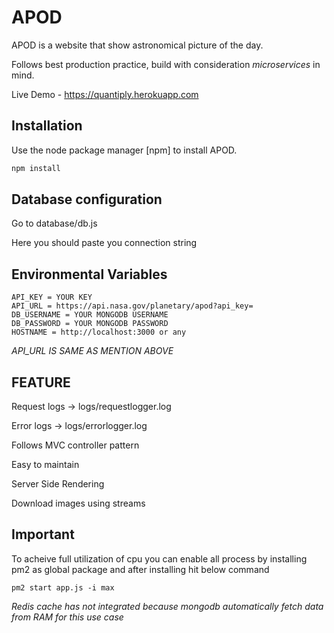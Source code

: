 # APOD

APOD is a website that show astronomical picture of the day.

Follows best production practice, build with consideration *microservices* in mind.

Live Demo - https://quantiply.herokuapp.com
## Installation

Use the node package manager [npm] to install APOD.

```bash
npm install
```

## Database configuration

Go to database/db.js

Here you should paste you connection string

## Environmental Variables

```
API_KEY = YOUR KEY
API_URL = https://api.nasa.gov/planetary/apod?api_key=
DB_USERNAME = YOUR MONGODB USERNAME
DB_PASSWORD = YOUR MONGODB PASSWORD
HOSTNAME = http://localhost:3000 or any
```
*API_URL IS SAME AS MENTION ABOVE*


## FEATURE
Request logs -> logs/requestlogger.log

Error logs   -> logs/errorlogger.log

Follows MVC controller pattern

Easy to maintain

Server Side Rendering

Download images using streams

## Important

To acheive full utilization of cpu you can enable all process by installing pm2 as  global package and after installing hit below command


```
pm2 start app.js -i max
```

*Redis cache has not integrated because mongodb automatically fetch data from RAM for this use case*
